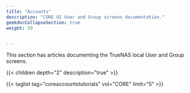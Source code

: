 ```yaml
---
title: "Accounts"
description: "CORE UI User and Group screens documentation."
geekdocCollapseSection: true
weight: 50


---
```


This section has articles documenting the TrueNAS local User and Group screens.

{{< children depth="2" description="true" >}}

{{< taglist tag="coreaccountstutorials" vol="CORE" limit="5" >}}
